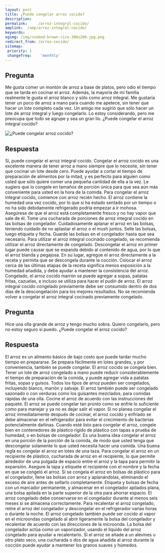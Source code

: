 ```yaml
---
layout: post
title: ¿Puede congelar arroz cocido?  
description: 
permalink:     /arroz-integral-cocido/
amplink:  /amp/arroz-integral-cocido/
keywords: 
ogimg: /img/cooked-brown-rice-300x200.jpg.png
redirect_from: /arroz-cocido/
sitemap:
 priority: 1
 changefreq:    'monthly'
---
```




## Pregunta

Me gusta comer un montón de arroz a base de platos, pero odio el tiempo que se tarda en cocinar el arroz. Además, la mayoría de mi familia realmente le gusta el arroz blanco y sólo como arroz integral. Me gustaría tener un poco de arroz a mano para cuando me apetece, sin tener que hacer un lote completo cada vez. Un amigo me sugirió que sólo hacer un lote de arroz integral y luego congelarlo. Lo estoy considerando, pero me preocupa que todo se agrupe y sea un gran lío. ¿Puede congelar el arroz integral cocido?


![¿Puede congelar arroz cocido?](https://sepuedecongelar.com/img/cooked-brown-rice-300x200.jpg "¿Puede congelar arroz cocido?" )


## Respuesta

Sí, puede congelar el arroz integral cocido. Congelar el arroz cocido es una excelente manera de tener arroz a mano siempre que lo necesite, sin tener que cocinar un lote desde cero. Puede ayudar a cortar el tiempo de preparación de alimentos por la mitad, y es perfecto para alguien como usted que sólo quiere comer una pequeña cantidad de ella a la vez. Le sugiero que lo congele en tamaños de porción única para que sea aún más conveniente para usted en la hora de la comida.
Para congelar el arroz integral cocido, comience con arroz recién hecho. El arroz contiene la humedad una vez cocido, por lo que si ha estado sentado por un tiempo o no ha sido debidamente refrigerado podría empezar a ir mohosa. Asegúrese de que el arroz está completamente fresco y no hay vapor que sale de él.
Tome una cucharada de porciones de arroz integral cocido en las bolsas de congelador. Cuidadosamente aplanar el arroz en las bolsas, teniendo cuidado de no aplastar el arroz o el mush juntos. Selle las bolsas, luego etiqueta y fecha. Guarde las bolsas en el congelador hasta que sea necesario.
Para utilizar el arroz integral cocinado congelado, se recomienda utilizar el arroz directamente de congelado. Descongelar el arroz en primer lugar puede causar que se expanda debido al contenido de agua, por lo que el arroz blanda y pegajosa. En su lugar, agregue el arroz directamente a la receta y permita que se descongela durante la cocción. Colocar el arroz cerca de las últimas etapas de la receta significa menos exposición a la humedad añadida, y debe ayudar a mantener la consistencia del arroz. Congelado, el arroz cocido marrón se puede agregar a sopas, patatas fritas, cazuelas, e incluso se utiliza para hacer el pudín de arroz.
El arroz integral cocido congelado previamente debe ser consumido dentro de dos días de la descongelación para los mejores resultados. No se recomienda volver a congelar el arroz integral cocinado previamente congelado.

## Pregunta

Hice una olla grande de arroz y tengo mucho sobra. Quiero congelarlo, pero no estoy seguro si puedo. ¿Puede congelar el arroz cocido?


## Respuesta

El arroz es un alimento básico de bajo costo que puede tardar mucho tiempo en prepararse. Se prepara fácilmente en lotes grandes, y por conveniencia, también se puede congelar. El arroz cocido se congela bien. Tener un lote de arroz congelado a mano puede reducir considerablemente el tiempo de preparación de la comida, y puede agregar vida a patatas fritas, sopas y guisos. Todos los tipos de arroz pueden ser congelados, incluyendo blanco, marrón y salvaje. El arroz también puede ser congelado sazonado o con verduras como los guisantes mezclados, para comidas rápidas de una olla.
Cocine el arroz de acuerdo con las instrucciones del paquete. El arroz se puede congelar tan pronto como se enfríe lo suficiente como para manejar y ya no es dejar salir el vapor. Si no planea congelar el arroz inmediatamente después de cocinar, el arroz cocido y enfriado se debe almacenar en el refrigerador para evitar el crecimiento de bacterias potencialmente dañinas. Cuando esté listo para congelar el arroz, congele bien en contenedores de plástico rígido de plástico con tapas a prueba de humedad, o en bolsas de congelador. Es una buena idea congelar el arroz en una porción de la porción de la comida, de modo que usted tenga que descongelar solamente lo que usted necesita hacer una comida. Una buena regla es congelar el arroz en lotes de una taza.
Para congelar el arroz en un recipiente de plástico, cucharada de arroz en el recipiente, lo que permite alrededor de una pulgada de espacio entre el arroz y la tapa para permitir la expansión. Asegure la tapa y etiquete el recipiente con el nombre y la fecha en que se congeló el arroz. Si se congela el arroz en bolsas de plástico para el congelador, llene las bolsas con arroz y aplanándolas, eliminando el exceso de aire antes de sellarlo completamente. Etiqueta y bolsas de fecha con un marcador permanente, y almacenar en el congelador apilados plana, una bolsa apilada en la parte superior de la otra para ahorrar espacio.
El arroz congelado debe conservarse en el congelador durante al menos seis meses si se almacena correctamente.
Para recalentar el arroz congelado, retire el arroz del congelador y descongelar en el refrigerador varias horas o durante la noche. El arroz congelado también puede ser cocido al vapor en el microondas congelado al abrir ligeramente la bolsa del congelador y recalentar de acuerdo con las direcciones de la microonda. La bolsa del congelador actúa como un vaporizador, usando el líquido del arroz congelado para ayudar a recalentarlo. Si el arroz se añade a un alevines u otro plato seco, una cucharada o dos de agua añadida al arroz durante la cocción puede ayudar a mantener los granos suaves y húmedos.
